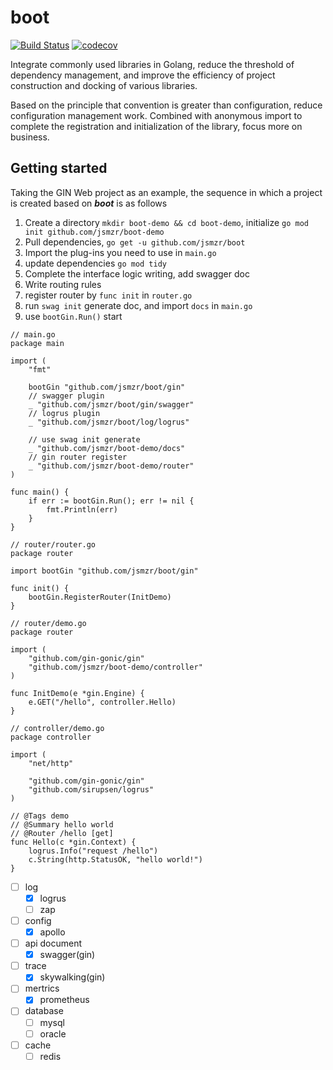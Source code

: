 # boot
[![Build Status](https://github.com/jsmzr/boot/workflows/Run%20Tests/badge.svg?branch=main)](https://github.com/jsmzr/boot/actions?query=branch%3Amain)
[![codecov](https://codecov.io/gh/jsmzr/boot/branch/main/graph/badge.svg?token=HNQCAN3UVR)](https://codecov.io/gh/jsmzr/boot)

Integrate commonly used libraries in Golang, reduce the threshold of dependency management, and improve the efficiency of project construction and docking of various libraries.

Based on the principle that convention is greater than configuration, reduce configuration management work. Combined with anonymous import to complete the registration and initialization of the library, focus more on business.

## Getting started

Taking the GIN Web project as an example, the sequence in which a project is created based on ***boot*** is as follows

1. Create a directory `mkdir boot-demo && cd boot-demo`, initialize `go mod init github.com/jsmzr/boot-demo`
2. Pull dependencies, `go get -u github.com/jsmzr/boot`
3. Import the plug-ins you need to use in `main.go`
4. update dependencies `go mod tidy`
5. Complete the interface logic writing, add swagger doc
6. Write routing rules
7. register router by `func init` in `router.go`
8. run `swag init` generate doc, and import `docs` in `main.go`
9. use `bootGin.Run()` start

```golang
// main.go
package main

import (
	"fmt"

	bootGin "github.com/jsmzr/boot/gin"
    // swagger plugin 
	_ "github.com/jsmzr/boot/gin/swagger"
    // logrus plugin
	_ "github.com/jsmzr/boot/log/logrus"

    // use swag init generate
	_ "github.com/jsmzr/boot-demo/docs"
    // gin router register
	_ "github.com/jsmzr/boot-demo/router"
)

func main() {
	if err := bootGin.Run(); err != nil {
		fmt.Println(err)
	}
}

// router/router.go
package router

import bootGin "github.com/jsmzr/boot/gin"

func init() {
	bootGin.RegisterRouter(InitDemo)
}

// router/demo.go
package router

import (
	"github.com/gin-gonic/gin"
	"github.com/jsmzr/boot-demo/controller"
)

func InitDemo(e *gin.Engine) {
	e.GET("/hello", controller.Hello)
}

// controller/demo.go
package controller

import (
	"net/http"

	"github.com/gin-gonic/gin"
	"github.com/sirupsen/logrus"
)

// @Tags demo
// @Summary hello world
// @Router /hello [get]
func Hello(c *gin.Context) {
	logrus.Info("request /hello")
	c.String(http.StatusOK, "hello world!")
}

```

- [ ] log
    - [x] logrus
    - [ ] zap
- [ ] config
    - [x] apollo
- [ ] api document
    - [x] swagger(gin)
- [ ] trace
    - [x] skywalking(gin)
- [ ] mertrics
    - [x] prometheus
- [ ] database
    - [ ] mysql
    - [ ] oracle
- [ ] cache
    - [ ] redis